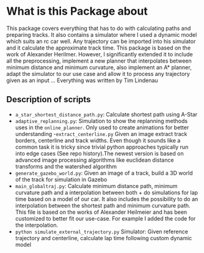 # What is this Package about

This package covers everything that has to do with calculating paths and preparing tracks. It also contains a simulator where I used a dynamic model which suits an rc car well. Any trajectory can be imported into his simulator and it calculate the approximate track time. This package is based on the work of Alexander Herilmer. However, I significantly extended it to include all the preprocessing, implement a new planner that interpolates between minimum distance and minimum curvature, also implement an A* planner, adapt the simulator to our use case and allow it to process any trajectory given as an input ... Everything was written by Tim Lindenau

## Description of scripts
- `a_star_shortest_distance_path.py`: Calculate shortest path using A-Star
- `adaptive_replanning.py`: Simulation to show the replanning methods uses in the `online_planner`. Only used to create animations for better understanding
-`extract_centerline.py` Given an image extract track borders, centerline and track widths. Even though it sounds like a common task it is tricky since trivial python approaches typically run into edge cases (See repo history).The newest version is based on advanced image processing algorithms like euclidean distance transforms and the watershed algorithm
- `generate_gazebo_world.py`: Given an image of a track, build a 3D world of the track for simulation in Gazebo
- `main_globaltraj.py`: Calculate minimum distance path, minimum curvature path and a interpolation between both + do simulations for lap time based on a model of our car. It also includes the possibility to do an interpolation between the shortest path and minimum curvature path. This file is based on the works of Alexander Heilmeier and has been customized to better fit our use-case. For example I added the code for the interpolation.
- `python simulate_external_trajectory.py` Simulator: Given reference trajectory and centerline, calculate lap time following custom dynamic model
